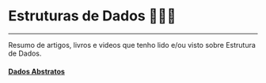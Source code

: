 # Estruturas de Dados :ghost::cat::octopus:  
---
Resumo de artigos, livros e videos que tenho lido e/ou visto sobre Estrutura de Dados. 

#### [Dados Abstratos](https://github.com/fagnercaeres/Estudos_Estrutura_Dados/blob/master/1%C2%BASemana/dados_abstratos.md)  

